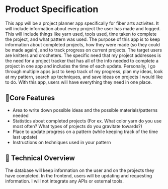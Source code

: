 # Product Specification
This app will be a project planner app specifically for fiber arts activites. It will include information about every project the user has made and logged. This will include things like yarn used, tools used, time taken to complete the project, and what pattern was used. The purpose of this app is to keep information about completed projects, how they were made (so they could be made again), and to track progress on current projects. The target users are knitters and crocheters. The specific need that my project addresses is the need for a project tracker that has all of the info needed to complete a project in one app and includes the time of each update. Personally, I go through multiple apps just to keep track of my progress, plan my ideas, look at my pattern, search up techniques, and save ideas on projects I would like to do. With this app, users will have everything they need in one place. 

## 🧶Core Features 
- Area to write down possible ideas and the possible materials/patterns needed
- Statistics about completed projects (For ex. What color yarn do you use most often? What types of projects do you gravitate towards?)
- Place to update progress on a pattern (while keeping track of the time last update)
- Instructions on techniques used in your pattern

## 🧶 Technical Overview
The database will keep information on the user and on the projects they have completed. In the frontend, users will be updating and requesting information. I will not integrate any APIs or external tools.

[//]: # (How will frontend, backend, and database interact?)
[//]: # (Write a 2-3 sentence pitch of what your app does and why it’s exciting.)
[//]: # (Later change "This app" to "Product Name")
